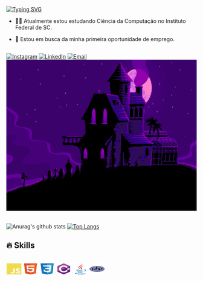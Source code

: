 [![Typing SVG](https://readme-typing-svg.herokuapp.com/?color=8A2BE2&size=35&center=true&vCenter=true&width=1000&lines=HELLO,+My+name+is+Willy+Nelson+👽;+Seja+bem+Vindo!+:%29)](https://git.io/typing-svg)
<p>


  - 🧑‍💻 Atualmente estou estudando Ciência da Computação no Instituto Federal de SC.

  - 🔭 Estou em busca da minha primeira oportunidade de emprego. 
</p>
   
##

[![Instagram](https://img.shields.io/badge/Instagram-E4405F?style=for-the-badge&logo=instagram&logoColor=white)](https://www.instagram.com/_willy_n/)
[![LinkedIn](https://img.shields.io/badge/LinkedIn-0077B5?style=for-the-badge&logo=linkedin&logoColor=white)](https://www.linkedin.com/in/willy-nelson-pedroso/)
[![Email](https://img.shields.io/badge/Gmail-D14836?style=for-the-badge&logo=gmail&logoColor=white)](https://mailto:willynelson5066@gmail.com?9) <br>
<img src="banner2.gif" alt="Banner GIF"  height="400" width="1000">


##

![Anurag's github stats](https://github-readme-stats.vercel.app/api?username=Willy-Nelson&show_icons=true&theme=midnight-purple)
[![Top Langs](https://github-readme-stats.vercel.app/api/top-langs/?username=Willy-Nelson&layout=compact&theme=midnight-purple)](https://github.com/anuraghazra/github-readme-stats)
## 🔥 Skills
  <div style="display: inline_block"><br>
    <img align="center" alt="Js" height="30" width="40" src="https://raw.githubusercontent.com/devicons/devicon/master/icons/javascript/javascript-plain.svg">
    <img align="center" alt="HTML" height="30" width="40" src="https://raw.githubusercontent.com/devicons/devicon/master/icons/html5/html5-original.svg">
    <img align="center" alt="CSS" height="30" width="40" src="https://raw.githubusercontent.com/devicons/devicon/master/icons/css3/css3-original.svg">
    <img align="center" alt="Csharp" height="30" width="40" src="https://raw.githubusercontent.com/devicons/devicon/master/icons/csharp/csharp-original.svg">
    <img align="center" alt="Csharp" height="30" width="40" src="https://raw.githubusercontent.com/devicons/devicon/master/icons/java/java-original.svg">
    <img align="center" alt="Csharp" height="30" width="40" src="https://raw.githubusercontent.com/devicons/devicon/master/icons/php/php-original.svg">
</div>
</div>
 

